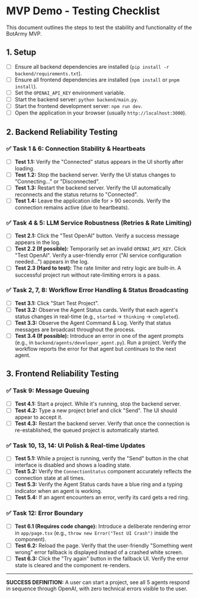 # MVP Demo - Testing Checklist

This document outlines the steps to test the stability and functionality of the BotArmy MVP.

## 1. Setup

- [ ] Ensure all backend dependencies are installed (`pip install -r backend/requirements.txt`).
- [ ] Ensure all frontend dependencies are installed (`npm install` or `pnpm install`).
- [ ] Set the `OPENAI_API_KEY` environment variable.
- [ ] Start the backend server: `python backend/main.py`.
- [ ] Start the frontend development server: `npm run dev`.
- [ ] Open the application in your browser (usually `http://localhost:3000`).

## 2. Backend Reliability Testing

### ✅ Task 1 & 6: Connection Stability & Heartbeats
- [ ] **Test 1.1:** Verify the "Connected" status appears in the UI shortly after loading.
- [ ] **Test 1.2:** Stop the backend server. Verify the UI status changes to "Connecting..." or "Disconnected".
- [ ] **Test 1.3:** Restart the backend server. Verify the UI automatically reconnects and the status returns to "Connected".
- [ ] **Test 1.4:** Leave the application idle for > 90 seconds. Verify the connection remains active (due to heartbeats).

### ✅ Task 4 & 5: LLM Service Robustness (Retries & Rate Limiting)
- [ ] **Test 2.1:** Click the "Test OpenAI" button. Verify a success message appears in the log.
- [ ] **Test 2.2 (If possible):** Temporarily set an invalid `OPENAI_API_KEY`. Click "Test OpenAI". Verify a user-friendly error ("AI service configuration needed...") appears in the log.
- [ ] **Test 2.3 (Hard to test):** The rate limiter and retry logic are built-in. A successful project run without rate-limiting errors is a pass.

### ✅ Task 2, 7, 8: Workflow Error Handling & Status Broadcasting
- [ ] **Test 3.1:** Click "Start Test Project".
- [ ] **Test 3.2:** Observe the Agent Status cards. Verify that each agent's status changes in real-time (e.g., `started` -> `thinking` -> `completed`).
- [ ] **Test 3.3:** Observe the Agent Command & Log. Verify that status messages are broadcast throughout the process.
- [ ] **Test 3.4 (If possible):** Introduce an error in one of the agent prompts (e.g., in `backend/agents/developer_agent.py`). Run a project. Verify the workflow reports the error for that agent but *continues* to the next agent.

## 3. Frontend Reliability Testing

### ✅ Task 9: Message Queuing
- [ ] **Test 4.1:** Start a project. While it's running, stop the backend server.
- [ ] **Test 4.2:** Type a new project brief and click "Send". The UI should appear to accept it.
- [ ] **Test 4.3:** Restart the backend server. Verify that once the connection is re-established, the queued project is automatically started.

### ✅ Task 10, 13, 14: UI Polish & Real-time Updates
- [ ] **Test 5.1:** While a project is running, verify the "Send" button in the chat interface is disabled and shows a loading state.
- [ ] **Test 5.2:** Verify the `ConnectionStatus` component accurately reflects the connection state at all times.
- [ ] **Test 5.3:** Verify the Agent Status cards have a blue ring and a typing indicator when an agent is working.
- [ ] **Test 5.4:** If an agent encounters an error, verify its card gets a red ring.

### ✅ Task 12: Error Boundary
- [ ] **Test 6.1 (Requires code change):** Introduce a deliberate rendering error in `app/page.tsx` (e.g., `throw new Error("Test UI Crash")` inside the component).
- [ ] **Test 6.2:** Reload the page. Verify that the user-friendly "Something went wrong" error fallback is displayed instead of a crashed white screen.
- [ ] **Test 6.3:** Click the "Try again" button in the fallback UI. Verify the error state is cleared and the component re-renders.

---
**SUCCESS DEFINITION:** A user can start a project, see all 5 agents respond in sequence through OpenAI, with zero technical errors visible to the user.

